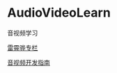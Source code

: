 # AudioVideoLearn
音视频学习

[雷霄骅专栏](https://blog.csdn.net/leixiaohua1020)

[音视频开发指南](https://zhuanlan.zhihu.com/p/28518637)
